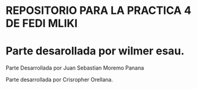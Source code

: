 # REPOSITORIO PARA LA PRACTICA 4 DE FEDI MLIKI 
# Parte desarollada por wilmer esau.

 Parte Desarrollada por Juan Sebastian Moremo Panana 
 
  Parte desarrollada por Crisropher Orellana.
